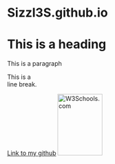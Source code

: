 # Sizzl3S.github.io

<html>
  
<body>
  
<h1>This is a heading</h1>
<p>This is a paragraph</p>
<p>This is a <br> line break.</p>
<a href="github.com/Sizzl3S">Link to my github</a>
<img src="w3schools.jpg" alt="W3Schools.com" width="104" height="142">

</body>

</html>

